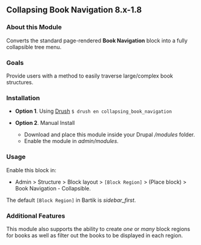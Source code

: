 Collapsing Book Navigation 8.x-1.8
---------------

### About this Module
Converts the standard page-rendered **Book Navigation** block into a fully collapsible tree menu.

### Goals
Provide users with a method to easily traverse large/complex book structures.

### Installation
- **Option 1**. Using [Drush](https://github.com/drush-ops/drush#readme)
  ```$ drush en collapsing_book_navigation```

- **Option 2**. Manual Install
  - Download and place this module inside your Drupal */modules* folder.
  - Enable the module in *admin/modules*.

### Usage
Enable this block in:
- Admin > Structure > Block layout > `[Block Region]` > (Place block) > Book Navigation - Collapsible.

The default `[Block Region]` in Bartik is *sidebar_first*.

### Additional Features
This module also supports the ability to create *one* or *many* block regions for books as well as filter out the books to be displayed in each region.
